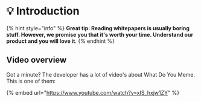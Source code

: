 # 💡 Introduction

{% hint style="info" %}
**Great tip: Reading whitepapers is usually boring stuff. However, we promise you that it's worth your time. Understand our product and you will love it**.
{% endhint %}

## Video overview

Got a minute? The developer has a lot of video's about What Do You Meme. This is one of them:

{% embed url="https://www.youtube.com/watch?v=xIS_hxjw1ZY" %}
